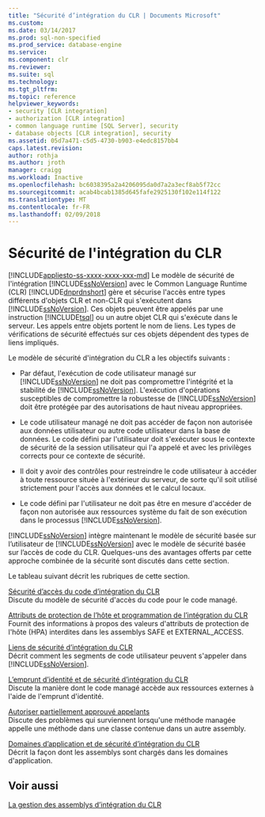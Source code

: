 ```yaml
---
title: "Sécurité d’intégration du CLR | Documents Microsoft"
ms.custom: 
ms.date: 03/14/2017
ms.prod: sql-non-specified
ms.prod_service: database-engine
ms.service: 
ms.component: clr
ms.reviewer: 
ms.suite: sql
ms.technology: 
ms.tgt_pltfrm: 
ms.topic: reference
helpviewer_keywords:
- security [CLR integration]
- authorization [CLR integration]
- common language runtime [SQL Server], security
- database objects [CLR integration], security
ms.assetid: 05d7a471-c5d5-4730-b903-e4edc8157bb4
caps.latest.revision: 
author: rothja
ms.author: jroth
manager: craigg
ms.workload: Inactive
ms.openlocfilehash: bc6038395a2a4206095da0d7a2a3ecf8ab5f72cc
ms.sourcegitcommit: acab4bcab1385d645fafe2925130f102e114f122
ms.translationtype: MT
ms.contentlocale: fr-FR
ms.lasthandoff: 02/09/2018
---
```

# <a name="clr-integration-security"></a>Sécurité de l'intégration du CLR
[!INCLUDE[appliesto-ss-xxxx-xxxx-xxx-md](../../../includes/appliesto-ss-xxxx-xxxx-xxx-md.md)]
Le modèle de sécurité de l'intégration [!INCLUDE[ssNoVersion](../../../includes/ssnoversion-md.md)] avec le Common Language Runtime (CLR) [!INCLUDE[dnprdnshort](../../../includes/dnprdnshort-md.md)] gère et sécurise l'accès entre types différents d'objets CLR et non-CLR qui s'exécutent dans [!INCLUDE[ssNoVersion](../../../includes/ssnoversion-md.md)]. Ces objets peuvent être appelés par une instruction [!INCLUDE[tsql](../../../includes/tsql-md.md)] ou un autre objet CLR qui s'exécute dans le serveur. Les appels entre objets portent le nom de liens. Les types de vérifications de sécurité effectués sur ces objets dépendent des types de liens impliqués.  
  
 Le modèle de sécurité d'intégration du CLR a les objectifs suivants :  
  
-   Par défaut, l'exécution de code utilisateur managé sur [!INCLUDE[ssNoVersion](../../../includes/ssnoversion-md.md)] ne doit pas compromettre l'intégrité et la stabilité de [!INCLUDE[ssNoVersion](../../../includes/ssnoversion-md.md)]. L'exécution d'opérations susceptibles de compromettre la robustesse de [!INCLUDE[ssNoVersion](../../../includes/ssnoversion-md.md)] doit être protégée par des autorisations de haut niveau appropriées.  
  
-   Le code utilisateur managé ne doit pas accéder de façon non autorisée aux données utilisateur ou autre code utilisateur dans la base de données. Le code défini par l'utilisateur doit s'exécuter sous le contexte de sécurité de la session utilisateur qui l'a appelé et avec les privilèges corrects pour ce contexte de sécurité.  
  
-   Il doit y avoir des contrôles pour restreindre le code utilisateur à accéder à toute ressource située à l'extérieur du serveur, de sorte qu'il soit utilisé strictement pour l'accès aux données et le calcul locaux.  
  
-   Le code défini par l'utilisateur ne doit pas être en mesure d'accéder de façon non autorisée aux ressources système du fait de son exécution dans le processus [!INCLUDE[ssNoVersion](../../../includes/ssnoversion-md.md)].  
  
 [!INCLUDE[ssNoVersion](../../../includes/ssnoversion-md.md)] intègre maintenant le modèle de sécurité basée sur l’utilisateur de [!INCLUDE[ssNoVersion](../../../includes/ssnoversion-md.md)] avec le modèle de sécurité basée sur l’accès de code du CLR. Quelques-uns des avantages offerts par cette approche combinée de la sécurité sont discutés dans cette section.  
  
 Le tableau suivant décrit les rubriques de cette section.  
  
 [Sécurité d’accès du code d’intégration du CLR](../../../relational-databases/clr-integration/security/clr-integration-code-access-security.md)  
 Discute du modèle de sécurité d'accès du code pour le code managé.  
  
 [Attributs de protection de l’hôte et programmation de l’intégration du CLR](../../../relational-databases/clr-integration-security-host-protection-attributes/host-protection-attributes-and-clr-integration-programming.md)  
 Fournit des informations à propos des valeurs d'attributs de protection de l'hôte (HPA) interdites dans les assemblys SAFE et EXTERNAL_ACCESS.  
  
 [Liens de sécurité d’intégration du CLR](http://msdn.microsoft.com/library/168efd01-d12e-4bdf-a1b3-0b5c76474eaf)  
 Décrit comment les segments de code utilisateur peuvent s'appeler dans [!INCLUDE[ssNoVersion](../../../includes/ssnoversion-md.md)].  
  
 [L’emprunt d’identité et de sécurité d’intégration du CLR](http://msdn.microsoft.com/library/1495a7af-2248-4cee-afdb-9269fb3a7774)  
 Discute la manière dont le code managé accède aux ressources externes à l'aide de l'emprunt d'identité.  
  
 [Autoriser partiellement approuvé appelants](http://msdn.microsoft.com/library/20b0248f-36da-4fc3-97d2-3789fcf6e084)  
 Discute des problèmes qui surviennent lorsqu'une méthode managée appelle une méthode dans une classe contenue dans un autre assembly.  
  
 [Domaines d’application et de sécurité d’intégration du CLR](http://msdn.microsoft.com/library/54ee904e-e21a-4ee7-b4ad-a6f6f71bd473)  
 Décrit la façon dont les assemblys sont chargés dans les domaines d'application.  
  
## <a name="see-also"></a>Voir aussi  
 [La gestion des assemblys d’intégration du CLR](../../../relational-databases/clr-integration/assemblies/managing-clr-integration-assemblies.md)  
  
  
